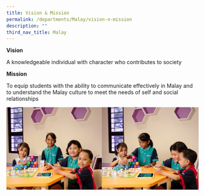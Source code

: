```yaml
---
title: Vision & Mission
permalink: /departments/Malay/vision-n-mission
description: ""
third_nav_title: Malay
---
```


<p><strong>Vision</strong>&nbsp;</p>
<p>A knowledgeable individual with character who contributes to society</p>
<p><strong>Mission&nbsp;</strong></p>
<p>To equip students with the ability to communicate effectively in Malay and to understand the Malay culture to meet the needs of self and social relationships</p>

![](/images/Malay%20Dept%20Banner.jpg)